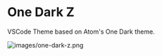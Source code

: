 # One Dark Z

VSCode Theme based on Atom's One Dark theme.

![images/one-dark-z.png](https://github.com/zivit/one-dark-z/blob/main/images/one-dark-z.png)
